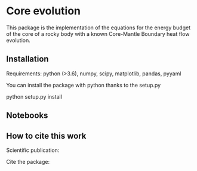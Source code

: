 # Core evolution

This package is the implementation of the equations for the energy budget of the core of a rocky body with a known Core-Mantle Boundary heat flow evolution. 


## Installation

Requirements: python (>3.6), numpy, scipy, matplotlib, pandas, pyyaml

You can install the package with python thanks to the setup.py

python setup.py install


## Notebooks


## How to cite this work

Scientific publication: 

Cite the package: 


